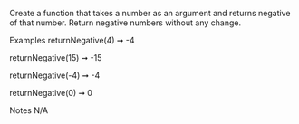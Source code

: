Create a function that takes a number as an argument and returns negative of that number. Return negative numbers without any change.

Examples
returnNegative(4) ➞ -4

returnNegative(15) ➞ -15

returnNegative(-4) ➞ -4

returnNegative(0) ➞ 0

Notes
N/A